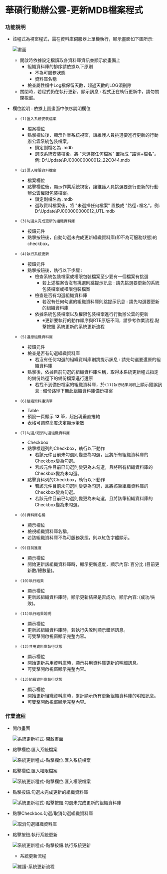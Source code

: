 # 華碩行動辦公雲-更新MDB檔案程式

### <div id="require">功能說明</div>
* 該程式為視窗程式，需在資料庫伺服器上單機執行，顯示畫面如下圖所示:

    ![畫面]

    * 開啟時依據設定檔讀取各資料庫資訊並顯示於畫面上
        * 組織資料庫的排序請依據以下原則
            * 不為可服務狀態
            * 資料庫名稱
        * 檢查屬性檔中Log檔保留天數，超過天數的LOG須刪除
    * 關閉時，若程式仍在執行更新，顯示訊息 : 程式正在執行更新中，請勿關閉視窗。

* 欄位說明 : 依據上圖畫面中依序說明欄位
    * `(1)匯入系統安裝檔案`
        * 檔案欄位
        * 點擊欄位後，顯示作業系統視窗，讓維護人員挑選要進行更新的行動辦公雲系統包裝檔案。
            * 鎖定副檔名為 .mdb
            * 選取系統安裝檔後，將 "未選擇任何檔案" 置換成 "路徑+檔名"。例: D:\Update\PJ000000000012_22C044.mdb
    * `(2)匯入權限資料檔案`
        * 檔案欄位
        * 點擊欄位後，顯示作業系統視窗，讓維護人員挑選要進行更新的行動辦公雲權限包裝檔案。
            * 鎖定副檔名為 .mdb
            * 選取資料檔案後，將 "未選擇任何檔案" 置換成 "路徑+檔名"。例: D:\Update\PJ000000000012_UTL.mdb
    * `(3)勾選未完成更新的組織資料庫`
        * 按鈕元件
        * 點擊按鈕後，自動勾選未完成更新組織資料庫(即不為可服務狀態)的checkbox。
    * `(4)執行系統更新`
        * 按鈕元件
        * 點擊按鈕後，執行以下步驟 :
            * 檢查系統包裝檔案或權限包裝檔案至少要有一個檔案有挑選
                * 若上述檔案皆沒有挑選則跳提示訊息 : 請先挑選要更新的系統包裝檔案或權限包裝檔案
            * 檢查是否有勾選組織資料庫
                * 若沒有任何勾選的組織資料庫則跳提示訊息 : 請先勾選要更新的組織資料庫
            * 依據系統包裝檔案以及權限包裝檔案進行行動辦公雲的更新
                * ※更新要執行的動作順序與RTE原版不同，請參考作業流程.點擊按鈕.系統更新的系統更新流程
    * `(5)還原組織資料庫`
        * 按鈕元件
        * 檢查是否有勾選組織資料庫
            * 若沒有任何勾選的組織資料庫則跳提示訊息 : 請先勾選要還原的組織資料庫
        * 點擊後，依據目前勾選的組織資料庫名稱，取得本系統更新程式指定的備份路徑下的備份檔案進行還原
            * 若找不到備份檔案的組織資料庫，於`(11)執行結果說明`上顯示錯誤訊息 : 備份路徑下無此組織資料庫備份檔案

    * `(6)組織資料庫清單`
        * Table
        * 預設一頁顯示 **12** 筆，超出現垂直捲軸
        * 表格可調整高度決定顯示筆數
    * `(7)勾選/取消勾選組織資料庫`
        * Checkbox
        * 點擊標題列的Checkbox，執行以下動作
            * 若該元件目前未勾選則變更為勾選，且將所有組織資料庫的Checkbox變為勾選。
            * 若該元件目前已勾選則變更為未勾選，且將所有組織資料庫的Checkbox變為未勾選。
        * 點擊資料列的Checkbox，執行以下動作
            * 若該元件目前未勾選則變更為勾選，且將該筆組織資料庫的Checkbox變為勾選。
            * 若該元件目前已勾選則變更為未勾選，且將該筆組織資料庫的Checkbox變為未勾選。
    * `(8)資料庫名稱`
        * 顯示欄位
        * 檢視組織資料庫名稱。
        * 若該組織資料庫不為可服務狀態，則以紅色字體顯示。
    * `(9)目前進度`
        * 顯示欄位
        * 開始更新該組織資料庫時，顯示更新進度，顯示內容: 百分比 (目前更新數/總數量)。
    * `(10)執行結果`
        * 顯示欄位
        * 更新該組織資料庫時，顯示更新結果是否成功，顯示內容: (成功/失敗)。
    * `(11)執行結果說明`
        * 顯示欄位
        * 更新該組織資料庫時，若執行失敗則顯示錯誤訊息。
        * 可雙擊開啟視窗顯示完整內容。
    * `(12)共用資料庫執行狀態`
        * 顯示欄位
        * 開始更新共用資料庫時，顯示共用資料庫更新的明細訊息。
        * 可雙擊開啟視窗顯示完整內容。
    * `(13)組織資料庫執行狀態`
        * 顯示欄位
        * 開始更新組織資料庫時，累計顯示所有更新組織資料庫的明細訊息。
        * 可雙擊開啟視窗顯示完整內容。

### <div id="flow">作業流程</div>
* 開啟畫面

    ![系統更新程式-開啟畫面]

* 點擊欄位.匯入系統檔案

    ![系統更新程式-點擊欄位.匯入系統檔案]

* 點擊欄位.匯入權限檔案

    ![系統更新程式-點擊欄位.匯入權限檔案]

* 點擊按鈕.勾選未完成更新的組織資料庫

    ![系統更新程式-點擊按鈕.勾選未完成更新的組織資料庫]

* 點擊Checkbox.勾選/取消勾選組織資料庫

    ![取消勾選組織資料庫]

* 點擊按鈕.執行系統更新

    ![系統更新程式-點擊按鈕.執行系統更新]

    * 系統更新流程
    
    ![維護-系統更新流程]

[維護-系統更新流程]:attachment/維護-系統更新流程.png "維護-系統更新流程"
[畫面]:attachment/畫面.png "畫面"
[系統更新程式-點擊按鈕.勾選未完成更新的組織資料庫]:attachment/系統更新程式-點擊按鈕.勾選未完成更新的組織資料庫.png "系統更新程式-點擊按鈕.勾選未完成更新的組織資料庫"
[系統更新程式-開啟畫面]:attachment/系統更新程式-開啟畫面.png "系統更新程式-開啟畫面"
[系統更新程式-點擊按鈕.執行系統更新]:attachment/系統更新程式-點擊按鈕.執行系統更新.png "系統更新程式-點擊按鈕.執行系統更新"
[系統更新程式-點擊欄位.匯入系統檔案]:attachment/系統更新程式-點擊欄位.匯入系統檔案.png "系統更新程式-點擊欄位.匯入系統檔案"
[系統更新程式-點擊欄位.匯入權限檔案]:attachment/系統更新程式-點擊欄位.匯入權限檔案.png "系統更新程式-點擊欄位.匯入權限檔案"
[取消勾選組織資料庫]:attachment/取消勾選組織資料庫.png "取消勾選組織資料庫"